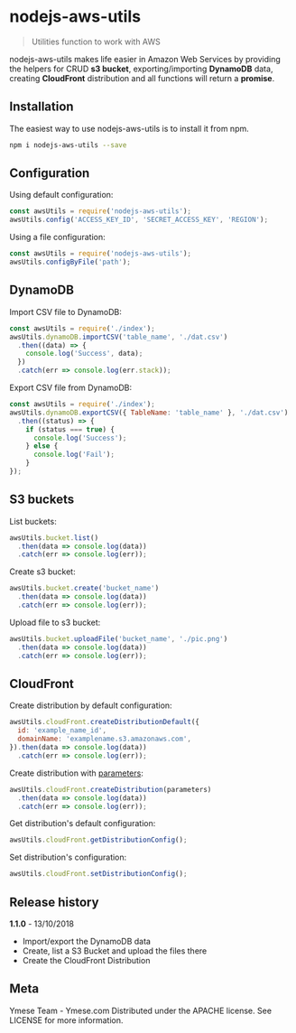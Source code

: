 # nodejs-aws-utils
> Utilities function to work with AWS

nodejs-aws-utils makes life easier in Amazon Web Services by providing the helpers for CRUD **s3 bucket**, exporting/importing **DynamoDB** data, creating **CloudFront** distribution and all functions will return a **promise**.

## Installation 
The easiest way to use nodejs-aws-utils is to install it from npm.
```sh
npm i nodejs-aws-utils --save
```

## Configuration
Using default configuration: 
```js
const awsUtils = require('nodejs-aws-utils');
awsUtils.config('ACCESS_KEY_ID', 'SECRET_ACCESS_KEY', 'REGION');
```
Using a file configuration:
```js
const awsUtils = require('nodejs-aws-utils');
awsUtils.configByFile('path');
```
## DynamoDB
Import CSV file to DynamoDB:
```js
const awsUtils = require('./index');
awsUtils.dynamoDB.importCSV('table_name', './dat.csv')
  .then((data) => {
    console.log('Success', data);
  })
  .catch(err => console.log(err.stack));
```
Export CSV file from DynamoDB:
```js
const awsUtils = require('./index');
awsUtils.dynamoDB.exportCSV({ TableName: 'table_name' }, './dat.csv')
  .then((status) => {
    if (status === true) {
      console.log('Success');
    } else {
      console.log('Fail');
    }
});

```
## S3 buckets
List buckets:
```js
awsUtils.bucket.list()
  .then(data => console.log(data))
  .catch(err => console.log(err));
```
Create s3 bucket:
```js
awsUtils.bucket.create('bucket_name')
  .then(data => console.log(data))
  .catch(err => console.log(err));
```
Upload file to s3 bucket:
```js
awsUtils.bucket.uploadFile('bucket_name', './pic.png')
  .then(data => console.log(data))
  .catch(err => console.log(err));
```
## CloudFront
Create distribution by default configuration:
```js
awsUtils.cloudFront.createDistributionDefault({
  id: 'example_name_id',
  domainName: 'examplename.s3.amazonaws.com',
}).then(data => console.log(data))
  .catch(err => console.log(err));
```
Create distribution with [parameters]((https://docs.aws.amazon.com/AWSJavaScriptSDK/latest/AWS/CloudFront.html#createDistribution-property)):
```js
awsUtils.cloudFront.createDistribution(parameters)
  .then(data => console.log(data))
  .catch(err => console.log(err));
```
Get distribution's default configuration: 
```js
awsUtils.cloudFront.getDistributionConfig();
```
Set distribution's configuration: 
```js
awsUtils.cloudFront.setDistributionConfig();
```

## Release history

**1.1.0** - 13/10/2018 

* Import/export the DynamoDB data
* Create, list a S3 Bucket and upload the files there
* Create the CloudFront Distribution

## Meta
Ymese Team - Ymese.com
Distributed under the APACHE license. See LICENSE for more information.
